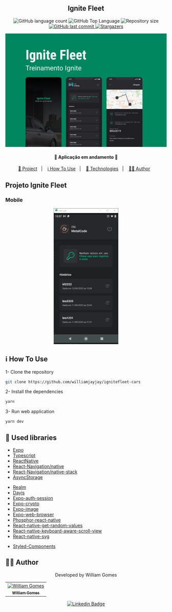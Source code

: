 <h2 align="center">
    Ignite Fleet
</h2>

<p align="center">
  <img alt="GitHub language count" src="https://img.shields.io/github/languages/count/williamjayjay/ignitefleet-cars">

  <img alt="GitHub Top Language" src="https://img.shields.io/github/languages/top/williamjayjay/ignitefleet-cars" />

  <img alt="Repository size" src="https://img.shields.io/github/repo-size/williamjayjay/ignitefleet-cars">
  
  <a href="https://github.com/williamjayjay/Github-Blog/commits/master">
    <img alt="GitHub last commit" src="https://img.shields.io/github/last-commit/williamjayjay/ignitefleet-cars">
  </a>
    
   <a href="https://github.com/williamjayjay/ignitefleet-cars/stargazers">
    <img alt="Stargazers" src="https://img.shields.io/github/stars/williamjayjay/ignitefleet-cars?style=social">
  </a>
</p>

<p>
  <img src="github/cover.png" alt="cover ignite-fleet" />
</p>

<h4 align="center">
🚀 Aplicação em andamento 🚀
</h4>

<p align="center">
  <a href="#page_with_curl-project">📃 Project</a>&nbsp;&nbsp;&nbsp;|&nbsp;&nbsp;&nbsp;
  <a href="#information_source-how-to-use">ℹ️ How To Use</a>&nbsp;&nbsp;&nbsp;|&nbsp;&nbsp;&nbsp;
  <a href="#rocket-used-libraries">🚀 Technologies</a>&nbsp;&nbsp;&nbsp;|&nbsp;&nbsp;&nbsp;
  <a href="#man_technologist-author">👨‍💻 Author</a>&nbsp;&nbsp;&nbsp;
</p>

## Projeto Ignite Fleet
### Mobile

<p align="center">
  <img alt="Animated Mobile Demonstration" title="#Mobile" src="github/demo_ignite_bg.gif" width="40%">
</p>

## :information_source: How To Use

1- Clone the repository

```bash
git clone https://github.com/williamjayjay/ignitefleet-cars
```

2- Install the dependencies
```bash
yarn
```

3- Run web application
```bash
yarn dev
```

## :rocket: Used libraries

- [Expo](https://expo.dev/)
- [Typescript](https://www.typescriptlang.org/)
- [ReactNative](https://reactnative.dev/)
- [React-Navigation/native](https://reactnavigation.org/docs/getting-started/)
- [React-Navigation/native-stack](https://reactnavigation.org/docs/hello-react-navigation)
- [AsyncStorage](https://docs.expo.dev/versions/latest/sdk/async-storage)
<!-- - [NetInfo](https://docs.expo.dev/versions/latest/sdk/netinfo) -->
- [Realm](https://realm.io/)
- [Dayjs](https://day.js.org/)
- [Expo-auth-session](https://docs.expo.dev/versions/latest/sdk/auth-session/)
- [Expo-crypto](https://docs.expo.dev/versions/latest/sdk/crypto/)
- [Expo-image](https://docs.expo.dev/versions/latest/sdk/image/)
- [Expo-web-browser](https://docs.expo.dev/versions/latest/sdk/webbrowser)
- [Phosphor-react-native](https://github.com/duongdev/phosphor-react-native)
- [React-native-get-random-values](https://github.com/LinusU/react-native-get-random-values)
- [React-native-keyboard-aware-scroll-view](https://github.com/APSL/react-native-keyboard-aware-scroll-view)
- [React-native-svg](https://github.com/software-mansion/react-native-svg)
<!-- - [React-native-toast-message](https://github.com/calintamas/react-native-toast-message) -->
- [Styled-Components](https://www.styled-components.com/)
<!-- - [Expo-location](https://docs.expo.dev/versions/latest/sdk/location) -->
<!-- - [React-native-maps](https://docs.expo.dev/versions/latest/sdk/map-view/) -->
<!-- - [Expo-task-manager](https://docs.expo.dev/versions/latest/sdk/task-manager/) -->

## :man_technologist: Author

<div align="center">
 <p>Developed by William Gomes</p>
<div>
<table>
  <tr>
    <td align="center">
      <a href="http://github.com/williamjayjay/">
        <img src="https://avatars.githubusercontent.com/u/52439569?v=4" width="75px;" alt="William Gomes"/>
        <br />
        <sub>
          <b>William Gomes</b>
        </sub>
       </a>
       </td>
  </tr>
</table>
</div>

[![Linkedin Badge](https://img.shields.io/badge/-William%20Gomes-blue?style=flat-square&logo=Linkedin&logoColor=white&link=https://www.linkedin.com/in/william-gomes-aab694149/)](https://www.linkedin.com/in/william-gomes-aab694149/)

</div>

